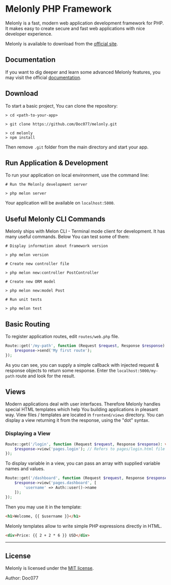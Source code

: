 # Melonly PHP Framework

Melonly is a fast, modern web application development framework for PHP. It makes easy to create secure and fast web applications with nice developer experience.

Melonly is available to download from the [official site](https://melonly.dev).


## Documentation

If you want to dig deeper and learn some advanced Melonly features, you may visit the official [documentation](https://melonly.dev/docs).


## Download

To start a basic project, You can clone the repository:

```
> cd <path-to-your-app>

> git clone https://github.com/Doc077/melonly.git

> cd melonly
> npm install
```

Then remove ```.git``` folder from the main directory and start your app.


## Run Application & Development

To run your application on local environment, use the command line:

```
# Run the Melonly development server

> php melon server
```

Your application will be available on ```localhost:5000```.


## Useful Melonly CLI Commands

Melonly ships with Melon CLI - Terminal mode client for development. It has many useful commands. Below You can test some of them:

```
# Display information about framework version

> php melon version
```

```
# Create new controller file

> php melon new:controller PostController
```

```
# Create new ORM model

> php melon new:model Post
```

```
# Run unit tests

> php melon test
```


## Basic Routing

To register application routes, edit ```routes/web.php``` file.

```php
Route::get('/my-path', function (Request $request, Response $response): void {
    $response->send('My first route');
});
```

As you can see, you can supply a simple callback with injected request & response objects to return some response.
Enter the ```localhost:5000/my-path``` route and look for the result.


## Views

Modern applications deal with user interfaces. Therefore Melonly handles special HTML templates which help You building applications in pleasant way.
View files / templates are located in ```frontend/views``` directory. You can display a view returning it from the response, using the "dot" syntax.


### Displaying a View

```php
Route::get('/login', function (Request $request, Response $response): void {
    $response->view('pages.login'); // Refers to pages/login.html file
});
```

To display variable in a view, you can pass an array with supplied variable names and values.

```php
Route::get('/dashboard', function (Request $request, Response $response): void {
    $response->view('pages.dashboard', [
        'username' => Auth::user()->name
    ]);
});
```

Then you may use it in the template:

```html
<h1>Welcome, {{ $username }}</h1>
```

Melonly templates allow to write simple PHP expressions directly in HTML.

```html
<div>Price: {{ 2 + 2 * 6 }} USD</div>
```

---


## License

Melonly is licensed under the [MIT license](LICENSE).

Author: Doc077
